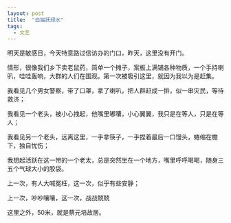 ```yaml
---
layout: post
title:  "白猫抚绿水"
tags:
  - 文艺
---
```


明天是敏感日，今天特意路过信访办的门口，昨天，这里没有开门。

情形，很像我们乡下卖老鼠药，简单一个摊子，案板上满铺各种物质，一个手持喇叭，哇哇轰响，大群的人们在围观。第一次被吸引这里，就因为我以为是赶集。

我看见几个男女警察，带了口罩，拿了喇叭，把人群赶成一排，似一串灾民，等待救济；

我看见一个老头，被小心拽起，他嘴里嘟囔，小心翼翼，我只是在等人，只是在等人；

我看见另一个老头，远离这里，一手拿筷子，一手捏着最后一口馒头，蜷缩在檐下，独自忧伤；

我想起活跃在这一带的一个老太，总是突然坐在一个地方，嘴里呼呼喝喝，随身三五个气球大小的胶袋。

上一次，有人大喊冤枉，这一次，似乎有些安静；

上一次，吵吵嚷嚷，这一次，战战兢兢

这里之外，50米，就是蔡元培故居。
